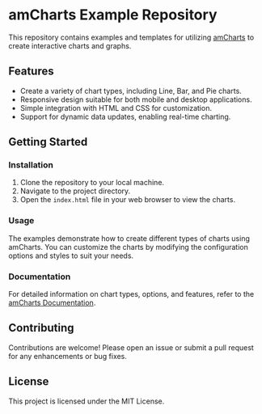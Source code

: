 # amCharts Example Repository

This repository contains examples and templates for utilizing [amCharts](https://www.amcharts.com/) to create interactive charts and graphs. 

## Features

- Create a variety of chart types, including Line, Bar, and Pie charts.
- Responsive design suitable for both mobile and desktop applications.
- Simple integration with HTML and CSS for customization.
- Support for dynamic data updates, enabling real-time charting.

## Getting Started

### Installation

1. Clone the repository to your local machine.
2. Navigate to the project directory.
3. Open the `index.html` file in your web browser to view the charts.

### Usage

The examples demonstrate how to create different types of charts using amCharts. You can customize the charts by modifying the configuration options and styles to suit your needs. 

### Documentation

For detailed information on chart types, options, and features, refer to the [amCharts Documentation](https://www.amcharts.com/docs/v5/).

## Contributing

Contributions are welcome! Please open an issue or submit a pull request for any enhancements or bug fixes.

## License

This project is licensed under the MIT License.

